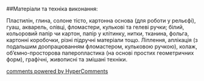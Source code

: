<div id="hypercomments_widget" class="js-hypercomments-widget invisible"></div>

##Матеріали та техніка виконання:

Пластилін, глина, солоне тісто, картонна основа (для роботи у рельєфі), гуаш, акварель, олівці, фломастери, кулькові та гелеві ручки; білий, кольоровий папір чи картон, папір у клітинку, нитки, тканина, фольга, картонні коробочки, різні підручні матеріали тощо. Ліплення,  аплікація (з подальшим доопрацюванням фломастером, кульковою ручкою), колаж, об’ємно-просторова паперопластика (на основі простих геометричних форм), графічні, живописні та змішані техніки.


<div class="js-hypercomments-container">
    <a href="http://hypercomments.com" class="hc-link" title="comments widget">comments powered by HyperComments</a>
</div>